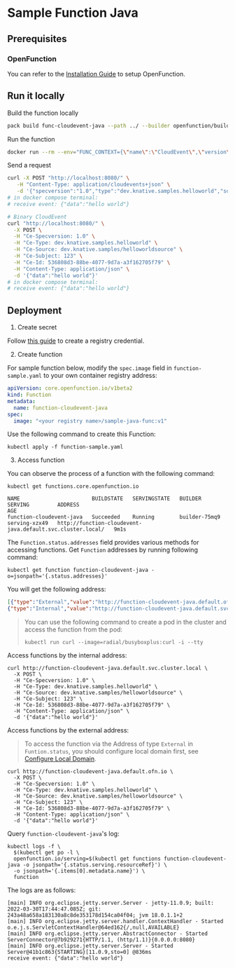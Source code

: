 # Sample Function Java

## Prerequisites

### OpenFunction

You can refer to the [Installation Guide](https://openfunction.dev/docs/getting-started/installation/) to setup OpenFunction.

## Run it locally

Build the function locally

  ```sh
  pack build func-cloudevent-java --path ../ --builder openfunction/builder-java:v2-18 --env FUNC_NAME="dev.openfunction.samples.CloudEventFunctionImpl"  --env FUNC_CLEAR_SOURCE=true
  ```

Run the function

  ```sh
  docker run --rm --env="FUNC_CONTEXT={\"name\":\"CloudEvent\",\"version\":\"v1.0.0\",\"port\":\"8080\",\"runtime\":\"Knative\"}" --env="CONTEXT_MODE=self-host" --name func-cloudevent-java -p 8080:8080 func-cloudevent-java
  ```

Send a request

  ```sh
  curl -X POST "http://localhost:8080/" \
     -H "Content-Type: application/cloudevents+json" \
     -d '{"specversion":"1.0","type":"dev.knative.samples.helloworld","source":"dev.knative.samples/helloworldsource","id":"536808d3-88be-4077-9d7a-a3f162705f79","data":"{\"data\":\"hello world\"}"}'
  # in docker compose terminal:
  # receive event: {"data":"hello world"}

  # Binary CloudEvent
  curl "http://localhost:8080/" \
    -X POST \
    -H "Ce-Specversion: 1.0" \
    -H "Ce-Type: dev.knative.samples.helloworld" \
    -H "Ce-Source: dev.knative.samples/helloworldsource" \
    -H "Ce-Subject: 123" \
    -H "Ce-Id: 536808d3-88be-4077-9d7a-a3f162705f79" \
    -H "Content-Type: application/json" \
    -d '{"data":"hello world"}'
  # in docker compose terminal:
  # receive event: {"data":"hello world"}
  ```

## Deployment

1. Create secret

Follow [this guide](https://openfunction.dev/docs/getting-started/quickstarts/prerequisites/#registry-credential) to create a registry credential.

2. Create function
   
For sample function below, modify the ``spec.image`` field in ``function-sample.yaml`` to your own container registry address:

  ```yaml
  apiVersion: core.openfunction.io/v1beta2
  kind: Function
  metadata:
    name: function-cloudevent-java
  spec:
    image: "<your registry name>/sample-java-func:v1"
  ```

Use the following command to create this Function:

  ```shell
  kubectl apply -f function-sample.yaml
  ```

3. Access function

You can observe the process of a function with the following command:

  ```shell
  kubectl get functions.core.openfunction.io

  NAME                       BUILDSTATE   SERVINGSTATE   BUILDER         SERVING         ADDRESS                                                      AGE
  function-cloudevent-java   Succeeded    Running        builder-75mq9   serving-xzx49   http://function-cloudevent-java.default.svc.cluster.local/   9m1s
  ```

The `Function.status.addresses` field provides various methods for accessing functions.
Get `Function` addresses by running following command:

  ```shell
  kubectl get function function-cloudevent-java -o=jsonpath='{.status.addresses}'
  ```

You will get the following address:

  ```json
  [{"type":"External","value":"http://function-cloudevent-java.default.ofn.io/"},
  {"type":"Internal","value":"http://function-cloudevent-java.default.svc.cluster.local/"}]
  ```

  > You can use the following command to create a pod in the cluster and access the function from the pod:
  >
  > ```shell
  > kubectl run curl --image=radial/busyboxplus:curl -i --tty
  > ```

Access functions by the internal address:

  ```shell
  curl http://function-cloudevent-java.default.svc.cluster.local \
    -X POST \
    -H "Ce-Specversion: 1.0" \
    -H "Ce-Type: dev.knative.samples.helloworld" \
    -H "Ce-Source: dev.knative.samples/helloworldsource" \
    -H "Ce-Subject: 123" \
    -H "Ce-Id: 536808d3-88be-4077-9d7a-a3f162705f79" \
    -H "Content-Type: application/json" \
    -d '{"data":"hello world"}'
  ```

Access functions by the external address:
  > To access the function via the Address of type `External` in `Funtion.status`, you should configure local domain first, see [Configure Local Domain](https://openfunction.dev/docs/operations/networking/local-domain/).

  ```shell
  curl http://function-cloudevent-java.default.ofn.io \
    -X POST \
    -H "Ce-Specversion: 1.0" \
    -H "Ce-Type: dev.knative.samples.helloworld" \
    -H "Ce-Source: dev.knative.samples/helloworldsource" \
    -H "Ce-Subject: 123" \
    -H "Ce-Id: 536808d3-88be-4077-9d7a-a3f162705f79" \
    -H "Content-Type: application/json" \
    -d '{"data":"hello world"}'
  ```
   
Query `function-cloudevent-java`'s log:

  ```shell
  kubectl logs -f \
    $(kubectl get po -l \
    openfunction.io/serving=$(kubectl get functions function-cloudevent-java -o jsonpath='{.status.serving.resourceRef}') \
    -o jsonpath='{.items[0].metadata.name}') \
    function
  ```

The logs are as follows:

  ```shell
  [main] INFO org.eclipse.jetty.server.Server - jetty-11.0.9; built: 2022-03-30T17:44:47.085Z; git: 243a48a658a183130a8c8de353178d154ca04f04; jvm 18.0.1.1+2
  [main] INFO org.eclipse.jetty.server.handler.ContextHandler - Started o.e.j.s.ServletContextHandler@64ed162{/,null,AVAILABLE}
  [main] INFO org.eclipse.jetty.server.AbstractConnector - Started ServerConnector@7b929271{HTTP/1.1, (http/1.1)}{0.0.0.0:8080}
  [main] INFO org.eclipse.jetty.server.Server - Started Server@41b1c863{STARTING}[11.0.9,sto=0] @836ms
  receive event: {"data":"hello world"}
  ```
